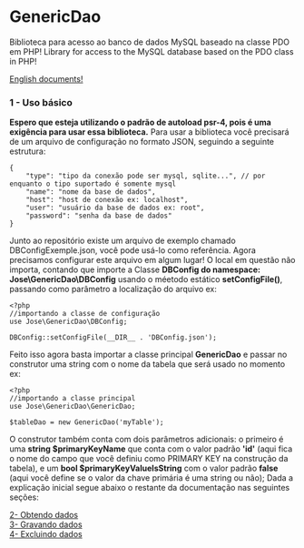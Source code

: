 # GenericDao

Biblioteca para acesso ao banco de dados MySQL baseado na classe PDO em PHP!
Library for access to the MySQL database based on the PDO class in PHP!

[English documents!](https://github.com/jmsantosnetto/GenericDao/blob/master/docs-en/Readme.md)

### 1 - Uso básico
**Espero que esteja utilizando o padrão de autoload psr-4, pois é uma exigência para usar essa biblioteca.**
Para usar a biblioteca você precisará de um arquivo de configuração no formato JSON, seguindo a seguinte estrutura:

	{
		"type": "tipo da conexão pode ser mysql, sqlite...", // por enquanto o tipo suportado é somente mysql
		"name": "nome da base de dados",
		"host": "host de conexão ex: localhost",
		"user": "usuário da base de dados ex: root",
		"password": "senha da base de dados"
	}

Junto ao repositório existe um arquivo de exemplo chamado DBConfigExemple.json, você pode usá-lo como referência.
Agora precisamos configurar este arquivo em algum lugar!
O local em questão não importa, contando que importe a Classe **DBConfig do namespace:  Jose\GenericDao\DBConfig** usando o méetodo estático **setConfigFile()**, passando como parâmetro a localização do arquivo ex:	

	<?php
	//importando a classe de configuração
	use Jose\GenericDao\DBConfig;
	
	DBConfig::setConfigFile(__DIR__ . 'DBConfig.json');

Feito isso agora basta importar a classe principal **GenericDao** e passar no construtor uma string com o nome da tabela que será usado no momento ex:

	<?php
	//importando a classe principal
	use Jose\GenericDao\GenericDao;
	
	$tableDao = new GenericDao('myTable');

O construtor também conta com dois parâmetros adicionais: o primeiro é uma **string $primaryKeyName** que conta com o valor padrão **'id'** (aqui fica o nome do campo que você definiu como PRIMARY KEY na construção da tabela), e um **bool $primaryKeyValueIsString** com o valor padrão **false** (aqui você define se o valor da chave primária é uma string ou não);
Dada a explicação inicial segue abaixo o restante da documentação nas seguintes seções:

[2- Obtendo dados](https://github.com/jmsantosnetto/GenericDao/blob/master/docs-pt/obtendo-dados.md)  
[3- Gravando dados](https://github.com/jmsantosnetto/GenericDao/blob/master/docs-pt/gravando-dados.md)  
[4- Excluindo dados](https://github.com/jmsantosnetto/GenericDao/blob/master/docs-pt/excluindo-dados.md)